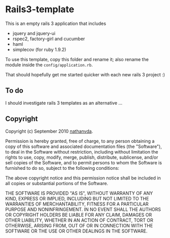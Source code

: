 # Rails3-template

This is an empty rails 3 application that includes

- jquery and jquery-ui
- rspec2, factory-girl and cucumber
- haml
- simplecov (for ruby 1.9.2)

To use this template, copy this folder and rename it; also rename the module inside
the `config/application.rb`.

That should hopefully get me started quicker with each new rails 3 project :)


## To do

I should investigate rails 3 templates as an alternative ...


## Copyright

Copyright (c) September 2010 [nathanvda](mailto:nathan@dixis.com).

Permission is hereby granted, free of charge, to any person obtaining
a copy of this software and associated documentation files (the
"Software"), to deal in the Software without restriction, including
without limitation the rights to use, copy, modify, merge, publish,
distribute, sublicense, and/or sell copies of the Software, and to
permit persons to whom the Software is furnished to do so, subject to
the following conditions:

The above copyright notice and this permission notice shall be
included in all copies or substantial portions of the Software.

THE SOFTWARE IS PROVIDED "AS IS", WITHOUT WARRANTY OF ANY KIND,
EXPRESS OR IMPLIED, INCLUDING BUT NOT LIMITED TO THE WARRANTIES OF
MERCHANTABILITY, FITNESS FOR A PARTICULAR PURPOSE AND
NONINFRINGEMENT. IN NO EVENT SHALL THE AUTHORS OR COPYRIGHT HOLDERS BE
LIABLE FOR ANY CLAIM, DAMAGES OR OTHER LIABILITY, WHETHER IN AN ACTION
OF CONTRACT, TORT OR OTHERWISE, ARISING FROM, OUT OF OR IN CONNECTION
WITH THE SOFTWARE OR THE USE OR OTHER DEALINGS IN THE SOFTWARE.